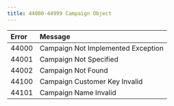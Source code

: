 ```yaml
---
title: 44000-44999 Campaign Object
---
```

<table class="table table-hover">
<thead align="left">
<tr>
<th>Error</th>
<th>Message</th>
</tr>
</thead>
<tbody>
<tr>
<td>44000</td>
<td>Campaign Not Implemented Exception</td>
</tr>
<tr>
<td>44001</td>
<td>Campaign Not Specified</td>
</tr>
<tr>
<td>44002</td>
<td>Campaign Not Found</td>
</tr>
<tr>
<td>44100</td>
<td>Campaign Customer Key Invalid</td>
</tr>
<tr>
<td>44101</td>
<td>Campaign Name Invalid</td>
</tr>
</tbody>
</table>